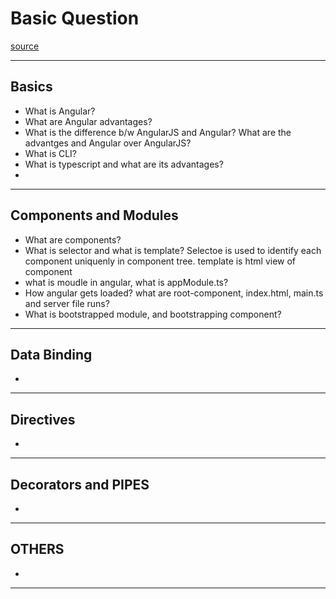 # Basic Question
[source](https://www.youtube.com/watch?v=PevqeI-Hxzs&list=PL3aZbxdSiCbNx-4OlJZmb4phJgx_ZbzEd&index=4&ab_channel=InterviewHappy)

--- ---

## Basics

- What is Angular?
- What are Angular advantages?
- What is the difference b/w AngularJS and Angular? What are the advantges and Angular over AngularJS?
- What is CLI?
- What is typescript and what are its advantages?
- 

--- ---

## Components and Modules

- What are components?
- What is selector and what is template? Selectoe is used to identify each component uniquenly in component tree. template is html view of component
- what is moudle in angular, what is appModule.ts?
- How angular gets loaded? what are root-component, index.html, main.ts and server file runs?
- What is bootstrapped module, and bootstrapping component?

--- ---

## Data Binding

- 

--- ---

## Directives

-

--- ---

## Decorators and PIPES

- 

--- ---

## OTHERS

- 

--- ---